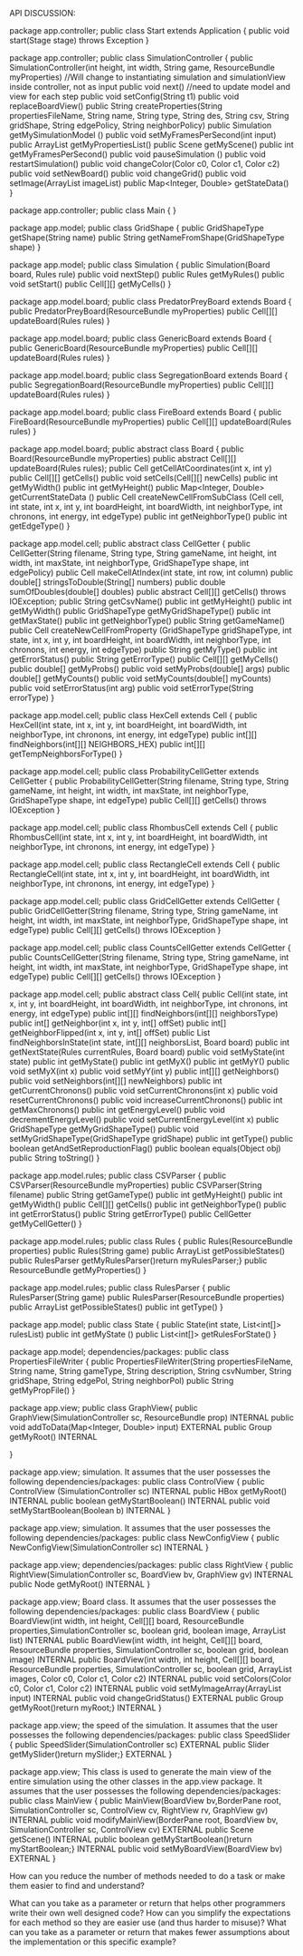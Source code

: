 API DISCUSSION:

package app.controller;
public class Start extends Application {
      public void start(Stage stage) throws Exception
}

package app.controller;
public class SimulationController {
      public SimulationController(int height, int width, String game, ResourceBundle myProperties) //Will change to instantiating simulation and simulationView inside controller, not as input
    public void next() //need to update model and view for each step 
    public void setConfig(String t1)
    public void replaceBoardView()
    public String createProperties(String propertiesFileName, String name, String type, String des, String csv, String gridShape, String edgePolicy, String neighborPolicy)
    public Simulation getMySimulationModel ()
    public void setMyFramesPerSecond(int input)
    public ArrayList<String> getMyPropertiesList()
    public Scene getMyScene()
    public int getMyFramesPerSecond()
    public void pauseSimulation ()
    public void restartSimulation()
    public void changeColor(Color c0, Color c1, Color c2)
    public void setNewBoard()
    public void changeGrid()
    public void setImage(ArrayList<Image> imageList)
    public Map<Integer, Double> getStateData()
}

package app.controller;
public class Main {
  }

package app.model;
public class GridShape {
      public GridShapeType getShape(String name)
    public String getNameFromShape(GridShapeType shape)
}

package app.model;
public class Simulation {
      public Simulation(Board board, Rules rule)
    public void nextStep()
    public Rules getMyRules()
    public void setStart()
    public Cell[][] getMyCells()
}

package app.model.board;
public class PredatorPreyBoard extends Board {
      public PredatorPreyBoard(ResourceBundle myProperties)
    public Cell[][] updateBoard(Rules rules)
}

package app.model.board;
public class GenericBoard extends Board {
          public GenericBoard(ResourceBundle myProperties)
        public Cell[][] updateBoard(Rules rules)
}

package app.model.board;
public class SegregationBoard extends Board {
      public SegregationBoard(ResourceBundle myProperties)
    public Cell[][] updateBoard(Rules rules)
}

package app.model.board;
public class FireBoard extends Board {
      public FireBoard(ResourceBundle myProperties)
    public Cell[][] updateBoard(Rules rules)
}

package app.model.board;
public abstract class Board {
      public Board(ResourceBundle myProperties)
    public abstract Cell[][] updateBoard(Rules rules);
    public Cell getCellAtCoordinates(int x, int y)
    public Cell[][] getCells()
    public void setCells(Cell[][] newCells)
    public int getMyWidth()
    public int getMyHeight()
    public Map<Integer, Double> getCurrentStateData ()
    public Cell createNewCellFromSubClass (Cell cell, int state, int x, int y, int boardHeight, int boardWidth, int neighborType, int chronons, int energy, int edgeType)
    public int getNeighborType()
    public int getEdgeType()
}

package app.model.cell;
public abstract class CellGetter {
      public CellGetter(String filename, String type, String gameName, int height, int width, int maxState, int neighborType, GridShapeType shape, int edgePolicy)
    public Cell makeCellAtIndex(int state, int row, int column)
    public double[] stringsToDouble(String[] numbers)
    public double sumOfDoubles(double[] doubles)
    public abstract Cell[][] getCells() throws IOException;
    public String getCsvName()
    public int getMyHeight()
    public int getMyWidth()
    public GridShapeType getMyGridShapeType()
    public int getMaxState()
    public int getNeighborType()
    public String getGameName()
    public Cell createNewCellFromProperty (GridShapeType gridShapeType, int state, int x, int y, int boardHeight, int boardWidth, int neighborType, int chronons, int energy, int edgeType)
    public String getMyType()
    public int getErrorStatus()
    public String getErrorType()
    public Cell[][] getMyCells()
    public double[] getMyProbs()
    public void setMyProbs(double[] args)
    public double[] getMyCounts()
    public void setMyCounts(double[] myCounts)
    public void setErrorStatus(int arg)
    public void setErrorType(String errorType)
}

package app.model.cell;
public class HexCell extends Cell {
      public HexCell(int state, int x, int y, int boardHeight, int boardWidth, int neighborType, int chronons, int energy, int edgeType)
    public int[][] findNeighbors(int[][] NEIGHBORS_HEX)
    public int[][] getTempNeighborsForType()
}

package app.model.cell;
public class ProbabilityCellGetter extends CellGetter {
      public ProbabilityCellGetter(String filename, String type, String gameName, int height, int width, int maxState, int neighborType, GridShapeType shape, int edgeType)
    public Cell[][] getCells() throws IOException
}

package app.model.cell;
public class RhombusCell extends Cell {
      public RhombusCell(int state, int x, int y, int boardHeight, int boardWidth, int neighborType, int chronons, int energy, int edgeType)
}

package app.model.cell;
public class RectangleCell extends Cell {
      public RectangleCell(int state, int x, int y, int boardHeight, int boardWidth, int neighborType, int chronons, int energy, int edgeType)
}

package app.model.cell;
public class GridCellGetter extends CellGetter {
      public GridCellGetter(String filename, String type, String gameName, int height, int width, int maxState, int neighborType, GridShapeType shape, int edgeType)
    public Cell[][] getCells() throws IOException
}

package app.model.cell;
public class CountsCellGetter extends CellGetter {
      public CountsCellGetter(String filename, String type, String gameName, int height, int width, int maxState, int neighborType, GridShapeType shape, int edgeType)
    public Cell[][] getCells() throws IOException
}

package app.model.cell;
public abstract class Cell{
      public Cell(int state, int x, int y, int boardHeight, int boardWidth, int neighborType, int chronons, int energy, int edgeType)
    public int[][] findNeighbors(int[][] neighborsType)
    public int[] getNeighbor(int x, int y, int[] offSet)
    public int[] getNeighborFlipped(int x, int y, int[] offSet)
    public List<Cell> findNeighborsInState(int state, int[][] neighborsList, Board board)
    public int getNextState(Rules currentRules, Board board)
    public void setMyState(int state)
    public int getMyState()
    public int getMyX()
    public int getMyY()
    public void setMyX(int x)
    public void setMyY(int y)
    public int[][] getNeighbors()
    public void setNeighbors(int[][] newNeighbors)
    public int getCurrentChronons()
    public void setCurrentChronons(int x)
    public void resetCurrentChronons()
    public void increaseCurrentChronons()
    public int getMaxChronons()
    public int getEnergyLevel()
    public void decrementEnergyLevel()
    public void setCurrentEnergyLevel(int x)
    public GridShapeType getMyGridShapeType()
    public void  setMyGridShapeType(GridShapeType gridShape)
    public int getType()
    public boolean getAndSetReproductionFlag()
    public boolean equals(Object obj)
    public String toString()
}

package app.model.rules;
public class CSVParser {
      public CSVParser(ResourceBundle myProperties)
    public CSVParser(String filename)
    public String getGameType()
    public int getMyHeight()
    public int getMyWidth()
    public Cell[][] getCells()
    public int getNeighborType()
    public int getErrorStatus()
    public String getErrorType()
    public CellGetter getMyCellGetter()
}

package app.model.rules;
public class Rules {
      public Rules(ResourceBundle properties)
    public Rules(String game)
    public ArrayList<State> getPossibleStates()
    public RulesParser getMyRulesParser()return myRulesParser;}
    public ResourceBundle getMyProperties()
}

package app.model.rules;
public class RulesParser {
      public RulesParser(String game)
    public RulesParser(ResourceBundle properties)
    public ArrayList<State> getPossibleStates()
    public int getType()
}

package app.model;
public class State {
      public State(int state, List<int[]> rulesList)
    public int getMyState ()
    public List<int[]> getRulesForState()
}

package app.model;
dependencies/packages:
public class PropertiesFileWriter {
      public PropertiesFileWriter(String propertiesFileName, String name, String gameType, String description, String csvNumber, String gridShape, String edgePol, String neighborPol)
    public String getMyPropFile()
}

package app.view;
public class GraphView{
      public GraphView(SimulationController sc, ResourceBundle prop)
      INTERNAL
    public void addToData(Map<Integer, Double> input)
    EXTERNAL
    public Group getMyRoot()
    INTERNAL
    
}

package app.view;
simulation. It assumes that the user possesses the following dependencies/packages:
public class ControlView {
      public ControlView (SimulationController sc)
      INTERNAL
    public HBox getMyRoot()
    INTERNAL
    public boolean getMyStartBoolean()
    INTERNAL
    public void setMyStartBoolean(Boolean b)
    INTERNAL
}

package app.view;
simulation. It assumes that the user possesses the following dependencies/packages:
public class NewConfigView {
      public NewConfigView(SimulationController sc)
      INTERNAL
}

package app.view;
dependencies/packages:
public class RightView {
      public RightView(SimulationController sc, BoardView bv, GraphView gv)
      INTERNAL
    public Node getMyRoot()
    INTERNAL
}

package app.view;
Board class. It assumes that the user possesses the following dependencies/packages:
public class BoardView {
      public BoardView(int width, int height, Cell[][] board, ResourceBundle properties,SimulationController sc, boolean grid, boolean image, ArrayList<Image> list)
      INTERNAL
    public BoardView(int width, int height, Cell[][] board, ResourceBundle properties, SimulationController sc, boolean grid, boolean image)
    INTERNAL
    public BoardView(int width, int height, Cell[][] board, ResourceBundle properties, SimulationController sc, boolean grid, ArrayList<Image> images, Color c0, Color c1, Color c2)
    INTERNAL
    public void setColors(Color c0, Color c1, Color c2)
    INTERNAL
    public void setMyImageArray(ArrayList<Image> input)
    INTERNAL
    public void changeGridStatus()
    EXTERNAL
    public Group getMyRoot()return myRoot;}
    INTERNAL
}

package app.view;
the speed of the simulation. It assumes that the user possesses the following dependencies/packages:
public class SpeedSlider {
      public SpeedSlider(SimulationController sc)
      EXTERNAL
    public Slider getMySlider()return mySlider;}
    EXTERNAL
}

package app.view;
This class is used to generate the main view of the entire simulation using the other classes in the app.view package.
It assumes that the user possesses the following dependencies/packages:
public class MainView {
      public MainView(BoardView bv,BorderPane root, SimulationController sc, ControlView cv, RightView rv, GraphView gv)
      INTERNAL
    public void modifyMainView(BorderPane root, BoardView bv, SimulationController sc, ControlView cv)
    EXTERNAL
    public Scene getScene()
    INTERNAL
    public boolean getMyStartBoolean()return myStartBoolean;}
    INTERNAL
    public void  setMyBoardView(BoardView bv)
    EXTERNAL
}

 How can you reduce the number of methods needed to do a task or make them easier to find and understand?
 
 
 
 What can you take as a parameter or return that helps other programmers write their own well designed code?
 How can you simplify the expectations for each method so they are easier use (and thus harder to misuse)?
 What can you take as a parameter or return that makes fewer assumptions about the implementation or this specific example?
 